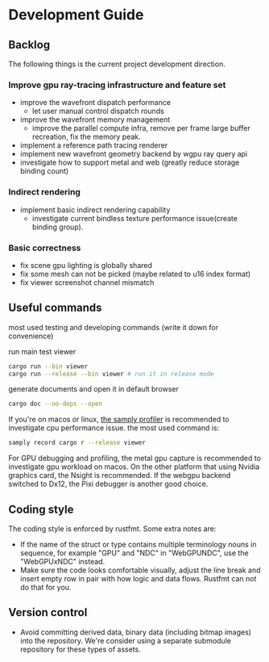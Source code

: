 # Development Guide

## Backlog

The following things is the current project development direction.

### Improve gpu ray-tracing infrastructure and feature set

- improve the wavefront dispatch performance
  - let user manual control dispatch rounds
- improve the wavefront memory management
  - improve the parallel compute infra, remove per frame large buffer recreation, fix the memory peak.
- implement a reference path tracing renderer
- implement new wavefront geometry backend by wgpu ray query api
- investigate how to support metal and web (greatly reduce storage binding count)

### Indirect rendering

- implement basic indirect rendering capability
  - investigate current bindless texture performance issue(create binding group).

### Basic correctness

- fix scene gpu lighting is globally shared
- fix some mesh can not be picked (maybe related to u16 index format)
- fix viewer screenshot channel mismatch

## Useful commands

most used testing and developing commands (write it down for convenience)

run main test viewer

```bash
cargo run --bin viewer
cargo run --release --bin viewer # run it in release mode
```

generate documents and open it in default browser

```bash
cargo doc --no-deps --open
```

If you're on macos or linux, [the samply profiler](https://github.com/mstange/samply) is recommended to investigate cpu performance issue.  the most used command is:

```bash
samply record cargo r --release viewer
```

For GPU debugging and profiling, the metal gpu capture is recommended to investigate gpu workload on macos. On the other platform that using Nvidia graphics card, the Nsight is recommended. If the webgpu backend switched to Dx12, the Pixi debugger is another good choice.

## Coding style

The coding style is enforced by rustfmt. Some extra notes are:

- If the name of the struct or type contains multiple terminology nouns in sequence, for example "GPU" and "NDC" in "WebGPUNDC", use the "WebGPUxNDC" instead.
- Make sure the code looks comfortable visually, adjust the line break and insert empty row in pair with how logic and data flows. Rustfmt can not do that for you.

## Version control

- Avoid committing derived data, binary data (including bitmap images) into the repository. We're consider using a separate submodule repository for these types of assets.
